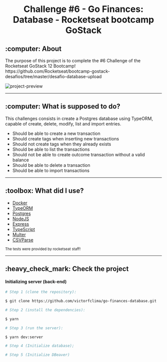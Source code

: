 <h1 align="center">Challenge #6 - Go Finances: Database - Rocketseat bootcamp GoStack</h1>

<h2>:computer: About</h2>
The purpose of this project is to complete the #6 Challenge of the Rocketseat GoStack 12 Bootcamp!<br>
https://github.com/Rocketseat/bootcamp-gostack-desafios/tree/master/desafio-database-upload

![project-preview](.preview/preview1.gif)

---

<h2>:computer: What is supposed to do?</h2>
This challenges consists in create a Postgres database using TypeORM, capable of create, delete, modify, list and import entries.
<ul>
<li>Should be able to create a new transaction</li>
<li>Should create tags when inserting new transactions</li>
<li>Should not create tags when they already exists</li>
<li>Should be able to list the transactions</li>
<li>Should not be able to create outcome transaction without a valid balance</li>
<li>Should be able to delete a transaction</li>
<li>Should be able to import transactions</li>
</ul>

---

<h2>:toolbox: What did I use?</h2>

- [Docker](https://www.docker.com/)
- [TypeORM](https://typeorm.io/)
- [Postgres](#)
- [NodeJS](https://nodejs.org/en/)
- [Express](https://expressjs.com/)
- [TypeScript](https://www.typescriptlang.org/)
- [Multer](https://github.com/expressjs/multer)
- [CSVParse](https://csv.js.org/parse/)

<small>The tests were provided by rocketseat staff!</small>

---

<h2>:heavy_check_mark: Check the project</h2>

#### Initializing server (back-end)
```bash
# Step 1 (clone the repository):

$ git clone https://github.com/victorfclima/go-finances-database.git

# Step 2 (install the dependencies):

$ yarn

# Step 3 (run the server):

$ yarn dev:server

# Step 4 (Initialize database);

# Step 5 (Initialize DBeaver)
```
